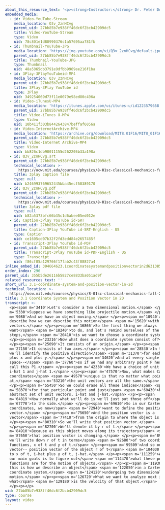 ```yaml
---
about_this_resource_text: '<p><strong>Instructor:</strong> Dr. Peter Dourmashkin</p>'
embedded_media:
  - id: Video-YouTube-Stream
    media_location: Q3v_2znHCvg
    parent_uid: 27bb85b7e938ff46dc6f2bcb42909dc5
    title: Video-YouTube-Stream
    type: Video
    uid: 78c801e1d88990376c1a57695aa781fb
  - id: Thumbnail-YouTube-JPG
    media_location: 'https://img.youtube.com/vi/Q3v_2znHCvg/default.jpg'
    parent_uid: 27bb85b7e938ff46dc6f2bcb42909dc5
    title: Thumbnail-YouTube-JPG
    type: Thumbnail
    uid: 48a5065db3791e9dfbb9969ee216f1ba
  - id: 3Play-3PlayYouTubeid-MP4
    media_location: Q3v_2znHCvg
    parent_uid: 27bb85b7e938ff46dc6f2bcb42909dc5
    title: 3Play-3Play YouTube id
    type: 3Play
    uid: 349254069d73f11e0079e98ed80c496a
  - id: Video-iTunesU-MP4
    media_location: 'https://itunes.apple.com/us/itunes-u/id1223579658'
    parent_uid: 27bb85b7e938ff46dc6f2bcb42909dc5
    title: Video-iTunes U-MP4
    type: Video
    uid: 10b411f303b8442643847beffaf6056a
  - id: Video-InternetArchive-MP4
    media_location: 'https://archive.org/download/MIT8.01F16/MIT8_01F16_L03v01_360p.mp4'
    parent_uid: 27bb85b7e938ff46dc6f2bcb42909dc5
    title: Video-Internet Archive-MP4
    type: Video
    uid: bb826c1db90011155d262205b33a198a
  - id: Q3v_2znHCvg.srt
    parent_uid: 27bb85b7e938ff46dc6f2bcb42909dc5
    technical_location: >-
      https://ocw.mit.edu/courses/physics/8-01sc-classical-mechanics-fall-2016/week-1-kinematics/3.1-coordinate-system-and-position-vector-in-2d/3.1-coordinate-system-and-position-vector-in-2d/Q3v_2znHCvg.srt
    title: 3play caption file
    type: null
    uid: b246993769652445bba45ecf58389170
  - id: Q3v_2znHCvg.pdf
    parent_uid: 27bb85b7e938ff46dc6f2bcb42909dc5
    technical_location: >-
      https://ocw.mit.edu/courses/physics/8-01sc-classical-mechanics-fall-2016/week-1-kinematics/3.1-coordinate-system-and-position-vector-in-2d/3.1-coordinate-system-and-position-vector-in-2d/Q3v_2znHCvg.pdf
    title: 3play pdf file
    type: null
    uid: b82a5373bfc66b35c1d6abee05ed012e
  - id: Caption-3Play YouTube id-SRT
    parent_uid: 27bb85b7e938ff46dc6f2bcb42909dc5
    title: Caption-3Play YouTube id-SRT-English - US
    type: Caption
    uid: ce1605cd07b32f2fd3edd84e2657485f
  - id: Transcript-3Play YouTube id-PDF
    parent_uid: 27bb85b7e938ff46dc6f2bcb42909dc5
    title: Transcript-3Play YouTube id-PDF-English - US
    type: Transcript
    uid: f86cf05a129766f17fab2c43f88827a4
inline_embed_id: 394664623.1coordinatesystemandpositionvectorin2d63138531
order_index: 296
parent_uid: 355b5de26116b5827ce8833ba051ad9f
related_resources_text: ''
short_url: 3.1-coordinate-system-and-position-vector-in-2d
technical_location: >-
  https://ocw.mit.edu/courses/physics/8-01sc-classical-mechanics-fall-2016/week-1-kinematics/3.1-coordinate-system-and-position-vector-in-2d/3.1-coordinate-system-and-position-vector-in-2d
title: 3.1 Coordinate System and Position Vector in 2D
transcript: >-
  <p><span m='3410'>Let's consider a two dimensional motion.</span> </p><p><span
  m='5330'>Suppose we have something like projectile motion.</span> </p><p><span
  m='9080'>And we have an object moving.</span> </p><p><span m='10940'>Let's now
  describe how we can describe this motion</span> <span m='15620'>with
  vectors.</span> </p><p><span m='16866'>So the first thing we always
  want</span> <span m='18240'>to do, and let's remind ourselves of the
  steps,</span> <span m='20410'>is we want to choose a coordinate system.</span>
  </p><p><span m='23216'>Now what does a coordinate system consist of?</span>
  </p><p><span m='25090'>It consists of an origin.</span> </p><p><span
  m='27150'>It consists of two axes.</span> </p><p><span m='28530'>In this case,
  we'll identify the positive direction</span> <span m='31370'>for each axis as
  plus x and plus y.</span> </p><p><span m='34620'>And at every single point in
  space--</span> <span m='37760'>so if we had any arbitrary point P here-- let's
  call this P1.</span> </p><p><span m='42330'>We have a choice of unit vectors,
  i-hat 1 and j-hat 1.</span> </p><p><span m='47570'>Now, what makes Cartesian
  coordinates</span> <span m='49570'>unique is that no matter what point we're
  at,</span> <span m='53210'>the unit vectors are all the same.</span>
  </p><p><span m='55450'>So we could erase all these indices</span> <span
  m='58370'>for that particular point and just</span> <span m='60430'>have an
  abstract set of unit vectors, i-hat and j-hat.</span> </p><p><span
  m='64819'>Now normally what we'll do is we'll just put those off</span> <span
  m='67770'>to the side.</span> </p><p><span m='69610'>So in our Cartesian
  coordinates, we now</span> <span m='72940'>want to define the position
  vector.</span> </p><p><span m='75650'>And the position vector is a
  vector</span> <span m='77410'>from the origin to where the object is.</span>
  </p><p><span m='80310'>So we'll write that position vector.</span>
  </p><p><span m='82700'>We'll denote it by r of t.</span> </p><p><span
  m='84910'>Because as this object moves along its trajectory</span> <span
  m='87650'>that position vector is changing.</span> </p><p><span m='89700'>And
  we'll write down r of t in terms</span> <span m='92680'>of two coordinate
  functions, x of t and y of t.</span> </p><p><span m='99509'>And so our
  vector-- position vector of the object r of t</span> <span m='104030'>is equal
  to x of t, i-hat plus y of t, j-hat.</span> </p><p><span m='111259'>And one of
  our main goals is to figure out</span> <span m='114470'>what these position
  functions are for the motion of objects.</span> </p><p><span m='119300'>So
  this is how we describe an object</span> <span m='122050'>in a Cartesian
  coordinate system,</span> <span m='124120'>undergoing two dimensional
  motion.</span> </p><p><span m='126720'>What we want to analyze next is
  what</span> <span m='129180'>is the velocity of that object.</span>
  </p><p></p>
uid: 27bb85b7e938ff46dc6f2bcb42909dc5
type: course
layout: video
---
```

